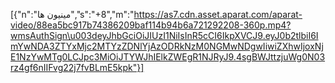 [{"n":"مینیون ها","s":"+8","m":"https://as7.cdn.asset.aparat.com/aparat-video/88ea5bc917b74386209baf114b94b6a721292208-360p.mp4?wmsAuthSign\u003deyJhbGciOiJIUzI1NiIsInR5cCI6IkpXVCJ9.eyJ0b2tlbiI6ImYwNDA3ZTYxMjc2MTYzZDNlYjAzODRkNzM0NGMwNDgwIiwiZXhwIjoxNjE1NzYwMTg0LCJpc3MiOiJTYWJhIElkZWEgR1NJRyJ9.4sgBWJttzjuWg0N03rz4gf6nIIFvg22j7fvBLmE5kpk"}]
